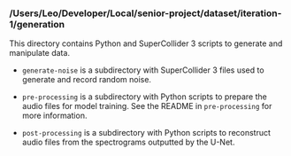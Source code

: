 ### /Users/Leo/Developer/Local/senior-project/dataset/iteration-1/generation

This directory contains Python and SuperCollider 3 scripts to generate and manipulate data. 



- `generate-noise` is a subdirectory with SuperCollider 3 files used to generate and record random noise.

- `pre-processing` is a subdirectory with Python scripts to prepare the audio files for model training. See the README in `pre-processing` for more information.
- `post-processing` is a subdirectory with Python scripts to reconstruct audio files from the spectrograms outputted by the U-Net.